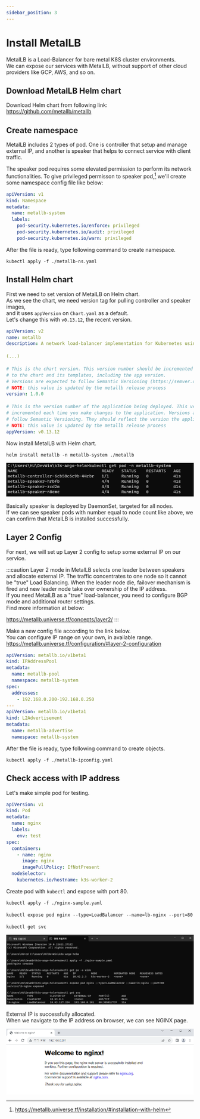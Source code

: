 ```yaml
---
sidebar_position: 3
---
```


# Install MetalLB

MetalLB is a Load-Balancer for bare metal K8S cluster environments.  
We can expose our services with MetalLB, without support of other cloud providers like GCP, AWS, and so on.

## Download MetalLB Helm chart

Download Helm chart from following link:  
https://github.com/metallb/metallb

## Create namespace

MetalLB includes 2 types of pod. One is controller that setup and manage external IP, and another is speaker that helps to connect service with client traffic.

The speaker pod requires some elevated permission to perform its network functionalities. To give privileged permisson to speaker pod,[^1] we'll create some namespace config file like below:

```yaml title="metallb-ns.yaml"
apiVersion: v1
kind: Namespace
metadata:
  name: metallb-system
  labels:
    pod-security.kubernetes.io/enforce: privileged
    pod-security.kubernetes.io/audit: privileged
    pod-security.kubernetes.io/warn: privileged
```

After the file is ready, type following command to create namespace.

```
kubectl apply -f ./metallb-ns.yaml
```

## Install Helm chart

First we need to set version of MetalLB on Helm chart.  
As we see the chart, we need version tag for pulling controller and speaker images,  
and it uses `appVersion` on `Chart.yaml` as a default.  
Let's change this with `v0.13.12`, the recent version.

```yaml title="Chart.yaml" {17}
apiVersion: v2
name: metallb
description: A network load-balancer implementation for Kubernetes using standard

(...)

# This is the chart version. This version number should be incremented each time you make changes
# to the chart and its templates, including the app version.
# Versions are expected to follow Semantic Versioning (https://semver.org/)
# NOTE: this value is updated by the metallb release process
version: 1.0.0

# This is the version number of the application being deployed. This version number should be
# incremented each time you make changes to the application. Versions are not expected to
# follow Semantic Versioning. They should reflect the version the application is using.
# NOTE: this value is updated by the metallb release process
appVersion: v0.13.12
```

Now install MetalLB with Helm chart.

```
helm install metallb -n metallb-system ./metallb
```

![MetalLB speaker pod check](./img/2-3-metallb-speaker.png)

Basically speaker is deployed by DaemonSet, targeted for all nodes.  
If we can see speaker pods with number equal to node count like above, we can confirm that MetalLB is installed successfully.

## Layer 2 Config

For next, we will set up Layer 2 config to setup some external IP on our service.

:::caution
Layer 2 mode in MetalLB selects one leader between speakers and allocate external IP. The traffic concentrates to one node so it cannot be "true" Load Balancing. When the leader node die, failover mechanism is fired and new leader node take over ownership of the IP address.  
If you need MetalLB as a "true" load-balancer, you need to configure BGP mode and additional router settings.  
Find more information at below:

https://metallb.universe.tf/concepts/layer2/
:::

Make a new config file according to the link below.  
You can configure IP range on your own, in available range.  
https://metallb.universe.tf/configuration/#layer-2-configuration

```yaml title="metallb-ipconfig.yaml"
apiVersion: metallb.io/v1beta1
kind: IPAddressPool
metadata:
  name: metallb-pool
  namespace: metallb-system
spec:
  addresses:
    - 192.168.0.200-192.168.0.250
---
apiVersion: metallb.io/v1beta1
kind: L2Advertisement
metadata:
  name: metallb-advertise
  namespace: metallb-system
```

After the file is ready, type following command to create objects.

```
kubectl apply -f ./metallb-ipconfig.yaml
```

## Check access with IP address

Let's make simple pod for testing.

```yaml title="nginx-sample.yaml"
apiVersion: v1
kind: Pod
metadata:
  name: nginx
  labels:
    env: test
spec:
  containers:
    - name: nginx
      image: nginx
      imagePullPolicy: IfNotPresent
  nodeSelector:
    kubernetes.io/hostname: k3s-worker-2
```

Create pod with `kubectl` and expose with port 80.

```
kubectl apply -f ./nginx-sample.yaml

kubectl expose pod nginx --type=LoadBalancer --name=lb-nginx --port=80

kubectl get svc
```

![kubectl expose check](./img/2-3-expose-test-kubectl.png)

External IP is successfully allocated.  
When we navigate to the IP address on browser, we can see NGINX page.

![Test on browser](./img/2-3-expose-test-browser.png)

[^1]: https://metallb.universe.tf/installation/#installation-with-helm
